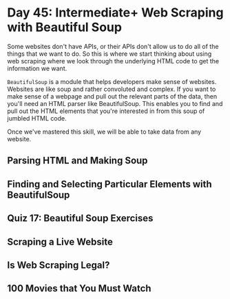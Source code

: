 # Day 45: Intermediate+ Web Scraping with Beautiful Soup
Some websites don't have APIs, or their APIs don't allow us to do all of the things that we want to do. So this is where we start thinking about using web scraping where we look through the underlying HTML code to get the information we want.

`BeautifulSoup` is a module that helps developers make sense of websites. Websites are like soup and rather convoluted and complex. If you want to make sense of a webpage and pull out the relevant parts of the data, then you'll need an HTML parser like BeautifulSoup. This enables you to find and pull out the HTML elements that you're interested in from this soup of jumbled HTML code.

Once we've mastered this skill, we will be able to take data from any website.

## Parsing HTML and Making Soup

## Finding and Selecting Particular Elements with BeautifulSoup

## Quiz 17: Beautiful Soup Exercises

## Scraping a Live Website

## Is Web Scraping Legal?  

## 100 Movies that You Must Watch